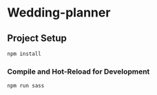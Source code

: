 # Wedding-planner


## Project Setup

```sh
npm install
```

### Compile and Hot-Reload for Development

```sh
npm run sass
```